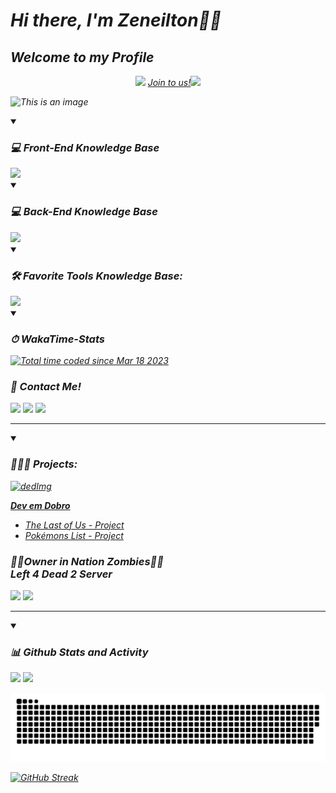 <h1 align="left"><em>Hi there, I'm Zeneilton<strong</em>👋🏽</h1>
<h2 align="left"><em>Welcome to my Profile</em></h2>
<div align="center">
  <a href="https://github.com/Zeneilton"><img src="https://readme-typing-svg.demolab.com/?lines=Web%20Developer;Experienced%20Web%20Designer;5%2B%20Years%20of%20Coding%20Experience;Always%20Learning%20News%20Techniques&font=Ubuntu&center=true&width=500&height=70&color=dc143c&vCenter=true&pause=1000&size=24"></a>
  <a href="https://discord.me/devzones">Join to us!<img src="https://github.com/Zeneilton/Zeneilton/blob/main/icons/discord-dc143c.svg" title"Discord @zenel" width="60px"></a><br>
</div> 

![This is an image](https://cdn.discordapp.com/attachments/1106062888017330206/1106697340561137716/Opera_Instantaneo_2023-05-12_175358_127.0.0.1.png)
  
<details open>
  <summary><h3 align="left"><strong>💻 Front-End Knowledge Base</strong></h3></summary>
  <img src="https://skillicons.dev/icons?i=react,materialui,redux,javascript,styledcomponents,sass,css,html,vite,git&perline=5" />
</details>

<details open>
  <summary><h3 align="left"><strong>💻 Back-End Knowledge Base</strong></h3></summary>
  <img src="https://skillicons.dev/icons?i=nodejs,sequelize,prisma,mysql,postgresql,mongodb,firebase,java,spring,php&perline=5" />
</details>

<details open>
  <summary><h3 align="left"><strong>🛠️ Favorite Tools Knowledge Base:</strong></h3></summary>
  <img src="https://skillicons.dev/icons?i=vscode,idea,androidstudio,github,gitlab,bash,kotlin,postman,linux,aws&perline=5" />
</details>  

<details open>
  <summary><h3 align="left"><strong>⏱ WakaTime-Stats</strong></h3></summary>
  <a href="https://wakatime.com/@5b16e0ec-6419-487c-9792-82c9468dd942"><img src="https://wakatime.com/badge/user/5b16e0ec-6419-487c-9792-82c9468dd942.svg" alt="Total time coded since Mar 18 2023" /></a>
</details>

<div align="left">
<h3>🔗 Contact Me!</h3>
  <a href="https://www.linkedin.com/in/zeneilton-granja/" target="_blank"><img src="https://img.shields.io/badge/-LinkedIn-%230077B5?style=for-the-badge&logo=linkedin&logoColor=white" target="_blank"></a>
  <a href="https://instagram.com/zenel.gp" target="_blank"><img src="https://img.shields.io/badge/-Instagram-%23E4405F?style=for-the-badge&logo=instagram&logoColor=white" target="_blank"></a> <a href = "mailto:zeneiltongranja@gmail.com"><img src="https://img.shields.io/badge/-Gmail-%23333?style=for-the-badge&logo=gmail&logoColor=white" target="_blank"></a>
</div>
<hr>
<details open>
  <summary><h3 align="left"><strong>👨🏽‍💻 Projects:</strong></h3></summary>
<a href="https://devemdobro.com/matriculas-abertas/" target="_blank">
 <img src="https://devemdobro.com/wp-content/uploads/2022/08/hero-ListaEspera-mob.jpg" alt="dedImg" style="width:110px;height:110px;" title="Dev em Dobro - DevQuest">
 <p><b>Dev em Dobro</b></p>
</a>
<ul>
  <li><a href="https://zeneilton.github.io/the-last-of-us-project/" target="_blank">The Last of Us - Project </a></li>
  <li><a href="https://pokemons.zeneiltongp.dev" target="_blank">Pokémons List - Project</a></li>
</ul>
  
<h3 align="left">🧟‍♂️Owner in Nation Zombies🧟‍♀️<br/>Left 4 Dead 2 Server</h3></summary>
    <a href="https://discord.gg/DnuFq97GQb" target="_blank"><img src="https://img.shields.io/badge/Discord-7289DA?style=for-the-badge&logo=discord&logoColor=white" target="_blank"></a> 
    <a href="https://www.youtube.com/channel/UC--1f9e7e7nZkeuPhJWVcBQ" target="_blank"><img src="https://img.shields.io/badge/YouTube-FF0000?style=for-the-badge&logo=youtube&logoColor=white" target="_blank"></a>
</details>
<hr>
<details open>
  <summary><h3><strong>📊 Github Stats and Activity</strong></h3></summary>
     <a href="https://github.com/Zeneilton"><img height="150em" src="https://github-readme-stats.vercel.app/api?username=Zeneilton&show_icons=true&theme=tokyonight&include_all_commits=true&count_private=true"></a>
     <a href="https://github.com/Zeneilton"><img height="150em" src="https://github-readme-stats.vercel.app/api/top-langs/?username=Zeneilton&layout=compact&langs_count=6&theme=tokyonight"></a>
</details>

![Snake animation](https://github.com/zeneilton/zeneilton/blob/output/github-contribution-grid-snake.svg)

[![GitHub Streak](https://streak-stats.demolab.com?user=Zeneilton&theme=tokyonight&fire=EB5454&border=FFFFFF)](https://github.com/Zeneilton)
